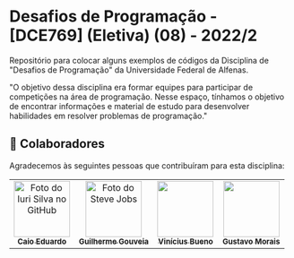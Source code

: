 # Desafios de Programação - [DCE769] (Eletiva) (08) - 2022/2

  Repositório para colocar alguns exemplos de códigos da Disciplina de "Desafios de Programação" da Universidade Federal de Alfenas.

  "O objetivo dessa disciplina era formar equipes para participar de competições na área de programação. Nesse espaço, tínhamos o objetivo de encontrar informações e material de estudo para desenvolver habilidades em resolver problemas de programação."


## 🤝 Colaboradores

Agradecemos às seguintes pessoas que contribuíram para esta disciplina:

<table>
  <tr>
    <td align="center">
      <a href="#">
        <img width=100 src="https://avatars.githubusercontent.com/u/87735654?v=4" width="100px;" alt="Foto do Iuri Silva no GitHub"/><br>
        <sub>
          <b>Caio Eduardo</b>
        </sub>
      </a>
    </td>
    <td align="center">
          <a href="https://github.com/GuilhermeAGouveia">
            <img width=100 src="https://avatars.githubusercontent.com/u/81968354?v=4" width="100px;" alt="Foto do Steve Jobs"/><br>
            <sub>
              <b>Guilherme Gouveia</b>
            </sub>
          </a>
        </td>
        <td align="center">
          <a href="https://github.com/ViniciusBastoss">
            <img width=100 src="https://avatars.githubusercontent.com/u/117671262?v=4"/><br>
            <sub>
              <b>Vinícius Bueno</b>
            </sub>
          </a>
        </td>
        <td align="center">
          <a href="https://github.com/gustavo1902">
            <img width=100 src="https://avatars.githubusercontent.com/u/101591580?v=4"/><br>
            <sub>
              <b>Gustavo Morais</b>
            </sub>
          </a>
        </td>
  </tr>
</table>
